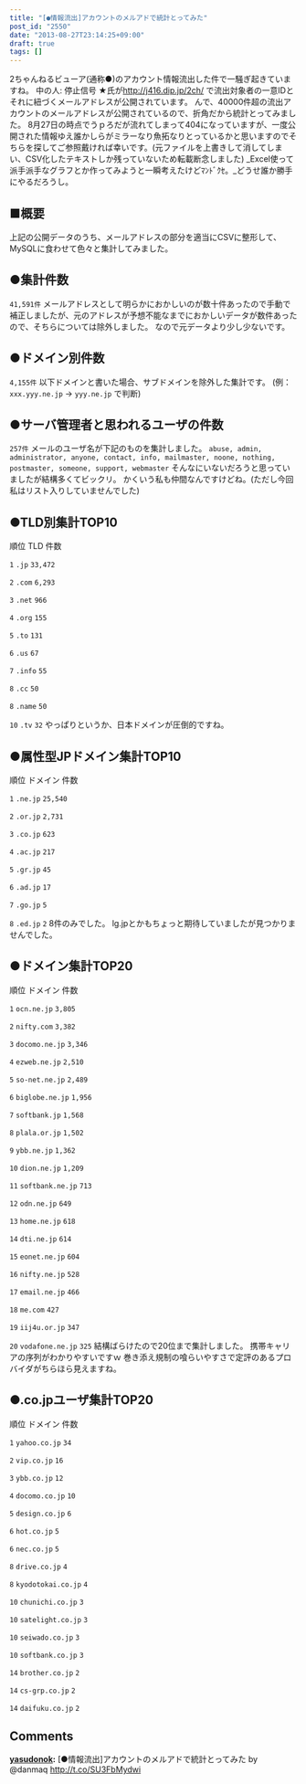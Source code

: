 ```yaml
---
title: "[●情報流出]アカウントのメルアドで統計とってみた"
post_id: "2550"
date: "2013-08-27T23:14:25+09:00"
draft: true
tags: []
---
```


<!--2ちゃんねるビューア(通称●)のアカウント情報流出した件について、中の人: 停止信号 ★氏が流出対象者のメールアドレス一覧を公開していたので適当に集計してみました。-->


2ちゃんねるビューア(通称●)のアカウント情報流出した件で一騒ぎ起きていますね。 中の人: 停止信号 ★氏が<http://j416.dip.jp/2ch/> で流出対象者の一意IDとそれに紐づくメールアドレスが公開されています。 んで、40000件超の流出アカウントのメールアドレスが公開されているので、折角だから統計とってみました。 8月27日の時点でうｐろだが流れてしまって404になっていますが、一度公開された情報ゆえ誰かしらがミラーなり魚拓なりとっているかと思いますのでそちらを探してご参照戴ければ幸いです。(元ファイルを上書きして消してしまい、CSV化したテキストしか残っていないため転載断念しました)  _Excel使って派手派手なグラフとか作ってみようと一瞬考えたけどﾏﾝﾄﾞｸｾ。_どうせ誰か勝手にやるだろうし。
## ■概要
上記の公開データのうち、メールアドレスの部分を適当にCSVに整形して、MySQLに食わせて色々と集計してみました。
## ●集計件数
`41,591件` メールアドレスとして明らかにおかしいのが数十件あったので手動で補正しましたが、元のアドレスが予想不能なまでにおかしいデータが数件あったので、そちらについては除外しました。 なので元データより少し少ないです。
## ●ドメイン別件数
`4,155件` 以下ドメインと書いた場合、サブドメインを除外した集計です。 (例：`xxx.yyy.ne.jp` → `yyy.ne.jp` で判断)
## ●サーバ管理者と思われるユーザの件数
`257件` メールのユーザ名が下記のものを集計しました。 `abuse, admin, administrator, anyone, contact, info, mailmaster, noone, nothing, postmaster, someone, support, webmaster` そんなにいないだろうと思っていましたが結構多くてビックリ。 かくいう私も仲間なんですけどね。(ただし今回私はリスト入りしていませんでした)
## ●TLD別集計TOP10


順位
TLD
件数

`1`
`.jp`
`33,472`

`2`
`.com`
`6,293`

`3`
`.net`
`966`

`4`
`.org`
`155`

`5`
`.to`
`131`

`6`
`.us`
`67`

`7`
`.info`
`55`

`8`
`.cc`
`50`

`8`
`.name`
`50`

`10`
`.tv`
`32`
やっぱりというか、日本ドメインが圧倒的ですね。
## ●属性型JPドメイン集計TOP10


順位
ドメイン
件数

`1`
`.ne.jp`
`25,540`

`2`
`.or.jp`
`2,731`

`3`
`.co.jp`
`623`

`4`
`.ac.jp`
`217`

`5`
`.gr.jp`
`45`

`6`
`.ad.jp`
`17`

`7`
`.go.jp`
`5`

`8`
`.ed.jp`
`2`
8件のみでした。 lg.jpとかもちょっと期待していましたが見つかりませんでした。
## ●ドメイン集計TOP20


順位
ドメイン
件数

`1`
`ocn.ne.jp`
`3,805`

`2`
`nifty.com`
`3,382`

`3`
`docomo.ne.jp`
`3,346`

`4`
`ezweb.ne.jp`
`2,510`

`5`
`so-net.ne.jp`
`2,489`

`6`
`biglobe.ne.jp`
`1,956`

`7`
`softbank.jp`
`1,568`

`8`
`plala.or.jp`
`1,502`

`9`
`ybb.ne.jp`
`1,362`

`10`
`dion.ne.jp`
`1,209`

`11`
`softbank.ne.jp`
`713`

`12`
`odn.ne.jp`
`649`

`13`
`home.ne.jp`
`618`

`14`
`dti.ne.jp`
`614`

`15`
`eonet.ne.jp`
`604`

`16`
`nifty.ne.jp`
`528`

`17`
`email.ne.jp`
`466`

`18`
`me.com`
`427`

`19`
`iij4u.or.jp`
`347`

`20`
`vodafone.ne.jp`
`325`
結構ばらけたので20位まで集計しました。 携帯キャリアの序列がわかりやすいですｗ 巻き添え規制の喰らいやすさで定評のあるプロバイダがちらほら見えますね。
## ●.co.jpユーザ集計TOP20


順位
ドメイン
件数

`1`
`yahoo.co.jp`
`34`

`2`
`vip.co.jp`
`16`

`3`
`ybb.co.jp`
`12`

`4`
`docomo.co.jp`
`10`

`5`
`design.co.jp`
`6`

`6`
`hot.co.jp`
`5`

`6`
`nec.co.jp`
`5`

`8`
`drive.co.jp`
`4`

`8`
`kyodotokai.co.jp`
`4`

`10`
`chunichi.co.jp`
`3`

`10`
`satelight.co.jp`
`3`

`10`
`seiwado.co.jp`
`3`

`10`
`softbank.co.jp`
`3`

`14`
`brother.co.jp`
`2`

`14`
`cs-grp.co.jp`
`2`

`14`
`daifuku.co.jp`
`2`

## Comments

**[yasudonok](#22 "2013-08-27 23:29:52"):** [●情報流出]アカウントのメルアドで統計とってみた by @danmaq http://t.co/SU3FbMydwi

